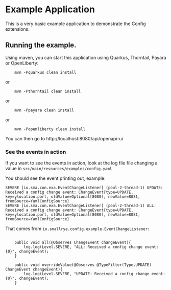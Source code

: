 # Example Application

This is a very basic example application to demonstrate the Config extensions.

## Running the example.

Using maven, you can start this application using Quarkus, Thorntail, Payara or OpenLiberty:
   
```
    mvn -Pquarkus clean install
```
or
```
    mvn -Pthorntail clean install
```
or
```
    mvn -Ppayara clean install
```
or
```
    mvn -Popenliberty clean install
```

You can then go to http://localhost:8080/api/openapi-ui 

### See the events in action

If you want to see the events in action, look at the log file file changing a value in `src/main/resources/examples/config.yaml`

You should see the event printing out, example:

```
SEVERE [io.sma.con.exa.EventChangeListener] (pool-2-thread-1) UPDATE: Received a config change event: ChangeEvent{type=UPDATE, key=ylocation.port, oldValue=Optional[8080], newValue=8081, fromSource=YamlConfigSource}
SEVERE [io.sma.con.exa.EventChangeListener] (pool-2-thread-1) ALL: Received a config change event: ChangeEvent{type=UPDATE, key=ylocation.port, oldValue=Optional[8080], newValue=8081, fromSource=YamlConfigSource}
```

That comes from `io.smallrye.config.example.EventChangeListener`:


``` 
    
    public void all(@Observes ChangeEvent changeEvent){
        log.log(Level.SEVERE, "ALL: Received a config change event: {0}", changeEvent);
    }

    public void overrideValue(@Observes @TypeFilter(Type.UPDATE) ChangeEvent changeEvent){
        log.log(Level.SEVERE, "UPDATE: Received a config change event: {0}", changeEvent);
    }
```